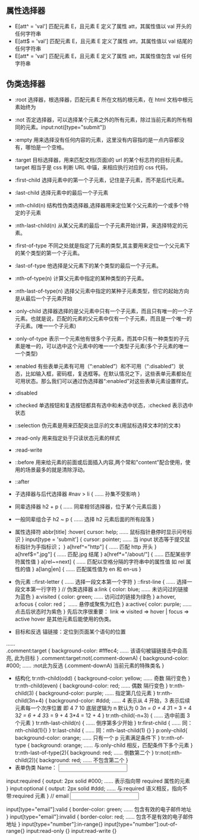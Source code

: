 <!--
 * @Author: your name
 * @Date: 2021-09-15 21:52:32
 * @LastEditTime: 2022-04-21 14:39:45
 * @LastEditors: Please set LastEditors
 * @Description: 打开koroFileHeader查看配置 进行设置: https://github.com/OBKoro1/koro1FileHeader/wiki/%E9%85%8D%E7%BD%AE
 * @FilePath: \notes\study notes\css-study\css属性选择器.md
-->

## 属性选择器

- E[att^ = 'val'] 匹配元素 E，且元素 E 定义了属性 att，其属性值以 val 开头的任何字符串
- E[att$ = 'val'] 匹配元素 E，且元素 E 定义了属性 att，其属性值以 val 结尾的任何字符串
- E[att* = 'val'] 匹配元素 E，且元素 E 定义了属性 att，其属性值包含 val 任何字符串

## 伪类选择器

- :root 选择器，根选择器，匹配元素 E 所在文档的根元素，在 html 文档中根元素始终为<html>
- :not 否定选择器，可以选择某个元素之外的所有元素，除过当前元素的所有相同的元素。input:not([type="submit"])
- :empty 用来选择没有任何内容的元素，这里没有内容指的是一点内容都没有，哪怕是一个空格。
- :target 目标选择器，用来匹配文档(页面)的 url 的某个标志符的目标元素。target 相当于是 css 判断 URL 中锚，来相应执行对应的 css 代码，
- :first-child 选择元素中的第一个子元素，记住是子元素，而不是后代元素。
- :last-child 选择元素中的最后一个子元素
- :nth-child(n) 结构性伪类选择器,选择器用来定位某个父元素的一个或多个特定的子元素
- :nth-last-child(n) 从某父元素的最后一个子元素开始计算，来选择特定的元素。
- :first-of-type 不同之处就是指定了元素的类型,其主要用来定位一个父元素下的某个类型的第一个子元素。
- :last-of-type 他选择是父元素下的某个类型的最后一个子元素。
- :nth-of-type(n) 计算父元素中指定的某种类型的子元素。
- :nth-last-of-type(n) 选择父元素中指定的某种子元素类型，但它的起始方向是从最后一个子元素开始
- :only-child 选择器选择的是父元素中只有一个子元素，而且只有唯一的一个子元素。也就是说，匹配的元素的父元素中仅有一个子元素，而且是一个唯一的子元素。(唯一一个子元素)
- :only-of-type 表示一个元素他有很多个子元素，而其中只有一种类型的子元素是唯一的，可以选中这个元素中的唯一一个类型子元素(多个子元素的唯一一个类型)
- :enabled 有些表单元素有可用（“:enabled”）和不可用（“:disabled”）状态，比如输入框，密码框，复选框等。在默认情况之下，这些表单元素都处在可用状态。那么我们可以通过伪选择器“:enabled”对这些表单元素设置样式。
- :disabled
- :checked 单选按钮和复选按钮都具有选中和未选中状态，:checked 表示选中状态
- ::selection 伪元素是用来匹配突出显示的文本(用鼠标选择文本时的文本)
- :read-only 用来指定处于只读状态元素的样式
- :read-write
- ::before 用来给元素的前面或后面插入内容,两个常和"content"配合使用，使用的场景最多的就是清除浮动。
- ::after

- 子选择器与后代选择器
  #nav > li {
  …… 孙集不受影响
  }
- 同辈选择器
  h2 + p {
  …… 同辈相邻选择器，位于某个元素后面
  }
- 一般同辈组合子
  h2 ~ p {
  …… 选择 h2 元素后面的所有段落
  }
- 属性选择符
  abbr[title] :hover{
  cursor: help;
  …… 鼠标指针悬停时显示问号标识
  }
  input[type = 'submit'] {
  cursor: pointer;
  …… 当 input 状态等于提交鼠标指针为手指标识；
  }
  a[href^="http"] {
  …… 匹配 http 开头
  }
  a[href$=".jpg"] {
  …… 匹配.jpg 结尾
  }
  a[href*="/about/"] {
  …… 匹配某些字符属性值
  }
  a[rel~=next] {
  …… 匹配以空格分隔的字符串中的属性值 如 rel 属性的值
  }
  a[lang|en] {
  …… 匹配属性值为 en 和 en-us
  }
- 伪元素
  ::first-letter {
  …… 选择一段文本第一个字符
  }
  ::first-line {
  …… 选择一段文本第一行字符
  }
  // 伪类选择器
  a:link {
  color: blue;
  …… 未访问过的链接为蓝色
  }
  a:visited {
  color: green;
  …… 访问过的链接为绿色
  }
  a:hover, a:focus {
  color: red；
  …… 悬停或聚焦为红色
  }
  a:active{
  color: purple;
  …… 点击后状态时为紫色
  }
  先后次序很重要： link => visited => hover | focus => active
  hover 是其他元素后能使用的伪类。
- 目标和反选
锚链接：定位到页面某个语句的位置
<a href="http://example.com/blog/1/#comment-3"></a>
<article class="comment" id="comment-d">……</article>
.comment:target {
	background-color: #fffec4;
	…… 该语句被锚链接击中会高亮, 此为目标
}
.comment:target:not(.comment-downA) {
	background-color: #000;
	…… :not此为反选 (.comment-downA) 当前元素的特殊类名
}

- 结构化
  tr:nth-child(odd) {
  background-color: yellow;
  …… 奇数 隔行变色
  }
  tr:nth-child(even) {
  background-color: red;
  …… 偶数 隔行变色
  }
  tr:nth-child(3) {
  background-color: purple;
  …… 指定第几位元素
  }
  tr:nth-child(3n+4) {
  background-color: #ddd;
  …… 4 表示从 4 开始，3 表示后续元素每一个次序位置 即 4 7 10
  底层逻辑为 n 默认为 0
  3*n = 0 + 4
  3*1 = 3 + 4
  3*2 = 6 + 4
  3*3 = 9 + 4
  3\*4 = 12 + 4
  }
  tr:nth-child(-n+3) {
  …… 选中前面 3 个元素
  }
  tr:nth-last-child(n) {
  …… 倒序第多少开始
  }
  tr:first-child {
  …… 同：nth-child(1){}
  }
  tr:last-child {
  …… 同：nth-last-child(1) {}
  }
  p:only-child{
  background-color: orange;
  …… 只有一个 p 元素满足条件下
  }
  tr:nth-of-type {
  background: orange;
  …… 与:only-child 相反，匹配条件下多个元素
  }
  tr:nth-last-of-type(2){
  background: red;
  …… 倒数第二个
  }
  tr:not(:nth-child(2)){
  background: red;
  …… 不包含第二个
  }
- 表单伪类
  <label for="dele-name">Name：</label>
  <input type="text" name="field-name" id="dele-name" required>

input:required {
output: 2px solid #000;
…… 表示指向带 required 属性的元素
}
input:optional {
output: 2px solid #ddd;
…… 与:required 语义相反，指向不带:required 元素
}
// email
<input type="email"/>

input[type="email"]:valid {
border-color: green;
…… 包含有效的电子邮件地址
}
input[type="email"]:invalid {
border-color: red;
…… 包含不是有效的电子邮件地址
}
input[type="number"]:in-range{}
input[type="number"]:out-of-range{}
input:read-only {}
input:read-write {}
